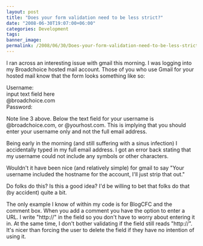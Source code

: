 ```yaml
---
layout: post
title: "Does your form validation need to be less strict?"
date: "2008-06-30T19:07:00+06:00"
categories: Development 
tags: 
banner_image: 
permalink: /2008/06/30/Does-your-form-validation-need-to-be-less-strict
---
```


I ran across an interesting issue with gmail this morning. I was logging into my Broadchoice hosted mail account. Those of you who use Gmail for your hosted mail know that the form looks something like so:

Username:<br />
input text field here<br />
@broadchoice.com<br />
Password:

Note line 3 above. Below the text field for your username is @broadchoice.com, or @yourhost.com. This is implying that you should enter your username only and not the full email address.

Being early in the morning (and still suffering with a sinus infection) I accidentally typed in my full email address. I got an error back stating that my username could not include any symbols or other characters.

Wouldn't it have been nice (and relatively simple) for gmail to say "Your username included the hostname for the account, I'll just strip that out." 

Do folks do this? Is this a good idea? I'd be willing to bet that folks do that (by accident) quite a bit.

The only example I know of within my code is for BlogCFC and the comment box. When you add a comment you have the option to enter a URL. I write "http://" in the field so you don't have to worry about entering it in. At the same time, I don't bother validating if the field still reads "http://". It's nicer than forcing the user to delete the field if they have no intention of using it.